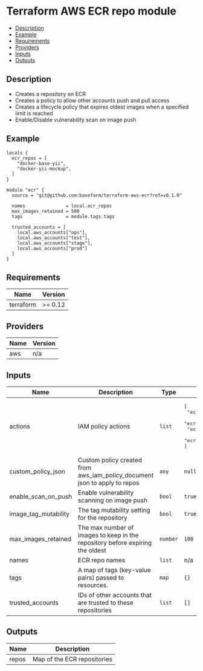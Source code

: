 # Terraform AWS ECR repo module

<!-- START doctoc generated TOC please keep comment here to allow auto update -->
<!-- DON'T EDIT THIS SECTION, INSTEAD RE-RUN doctoc TO UPDATE -->


- [Description](#description)
- [Example](#example)
- [Requirements](#requirements)
- [Providers](#providers)
- [Inputs](#inputs)
- [Outputs](#outputs)

<!-- END doctoc generated TOC please keep comment here to allow auto update -->

## Description
- Creates a repository on ECR
- Creates a policy to allow other accounts push and pull access
- Creates a lifecycle policy that expires oldest images when a specified limit is reached
- Enable/Disable vulnerability scan on image push


## Example
```hcl
locals {
  ecr_repos = [
    "docker-base-yii",
    "docker-yii-mockup",
  ]
}

module "ecr" {
  source = "git@github.com:basefarm/terraform-aws-ecr?ref=v0.1.0"

  names               = local.ecr_repos
  max_images_retained = 500
  tags                = module.tags.tags

  trusted_accounts = [
    local.aws_accounts["ops"],
    local.aws_accounts["test"],
    local.aws_accounts["stage"],
    local.aws_accounts["prod"]
  ]
}
```

<!-- BEGINNING OF PRE-COMMIT-TERRAFORM DOCS HOOK -->
## Requirements

| Name | Version |
|------|---------|
| terraform | >= 0.12 |

## Providers

| Name | Version |
|------|---------|
| aws | n/a |

## Inputs

| Name | Description | Type | Default | Required |
|------|-------------|------|---------|:--------:|
| actions | IAM policy actions | `list` | <pre>[<br>  "ecr:BatchCheckLayerAvailability",<br>  "ecr:BatchGetImage",<br>  "ecr:GetAuthorizationToken",<br>  "ecr:GetDownloadUrlForLayer"<br>]</pre> | no |
| custom\_policy\_json | Custom policy created from aws\_iam\_policy\_document json to apply to repos | `any` | `null` | no |
| enable\_scan\_on\_push | Enable vulnerability scanning on image push | `bool` | `true` | no |
| image\_tag\_mutability | The tag mutability setting for the repository | `bool` | `true` | no |
| max\_images\_retained | The max number of images to keep in the repository before expiring the oldest | `number` | `100` | no |
| names | ECR repo names | `list` | n/a | yes |
| tags | A map of tags (key-value pairs) passed to resources. | `map` | `{}` | no |
| trusted\_accounts | IDs of other accounts that are trusted to these repositories | `list` | `[]` | no |

## Outputs

| Name | Description |
|------|-------------|
| repos | Map of the ECR repositories |

<!-- END OF PRE-COMMIT-TERRAFORM DOCS HOOK -->
